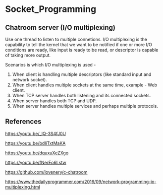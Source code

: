# Socket_Programming

## Chatroom server (I/O multiplexing)

Use one thread to listen to multiple connetions.
I/O multiplexing is the capability to tell the kernel that we want to be notified if one or more I/O conditions are ready, like input is ready to be read, or descriptor is capable of taking more output.

Scenarios is which I/O multiplexing is used -

1. When client is handling multiple descriptors (like standard input and network socket).
2. When client handles multiple sockets at the same time, example - Web client.
3. When TCP server handles both listening and its connected sockets.
4. When server handles both TCP and UDP.
5. When server handles multiple services and perhaps multiple protocols.

## References

https://youtu.be/_lQ-3S4fJ0U

https://youtu.be/bdIiTxtMaKA

https://youtu.be/dquxuXeZXgo

https://youtu.be/fNerEo6Lstw

https://github.com/lovenery/c-chatroom

https://www.thedailyprogrammer.com/2016/09/network-programming-io-multiplexing.html
